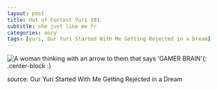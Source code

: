 ```yaml
---
layout: post
title: Out of Context Yuri 101
subtitle: she just like me fr
categories: oocy
tags: [yuri, Our Yuri Started With Me Getting Rejected in a Dream]
---
```



![A woman thinking with an arrow to them that says 'GAMER BRAIN'](https://imgur.com/5W6oIwU.png){: .center-block :}


source: Our Yuri Started With Me Getting Rejected in a Dream